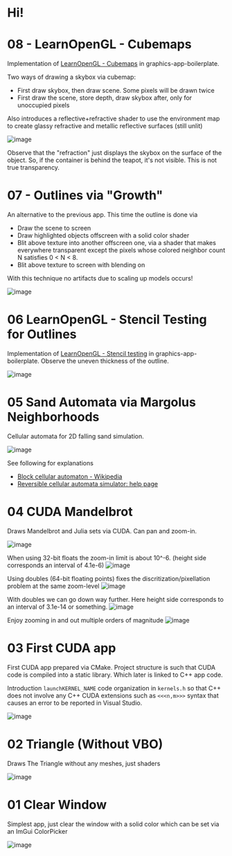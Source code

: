 # Hi!

# 08 - LearnOpenGL - Cubemaps

Implementation of [LearnOpenGL \- Cubemaps](https://learnopengl.com/Advanced-OpenGL/Cubemaps) in graphics-app-boilerplate.

Two ways of drawing a skybox via cubemap:
* First draw skybox, then draw scene. Some pixels will be drawn twice
* First draw the scene, store depth, draw skybox after, only for unoccupied pixels

Also introduces a reflective+refractive shader to use the environment map to create glassy refractive and metallic reflective surfaces (still unlit)

![image](screenshots/08-learnopengl-cubemaps.png)

Observe that the "refraction" just displays the skybox on the surface of the object. So, if the container is behind the teapot, it's not visible. This is not true transparency. 

# 07 - Outlines via "Growth"

An alternative to the previous app. This time the outline is done via

* Draw the scene to screen
* Draw highlighted objects offscreen with a solid color shader
* Blit above texture into another offscreen one, via a shader that makes everywhere transparent except the pixels whose colored neighbor count N satisfies 0 < N < 8.
* Blit above texture to screen with blending on

With this technique no artifacts due to scaling up models occurs!

![image](screenshots/07-outlines-via-grow.png)

# 06 LearnOpenGL - Stencil Testing for Outlines

Implementation of [LearnOpenGL \- Stencil testing](https://learnopengl.com/Advanced-OpenGL/Stencil-testing) in graphics-app-boilerplate.
Observe the uneven thickness of the outline.

![image](screenshots/06-learnopengl-stencil-testing.png)

# 05 Sand Automata via Margolus Neighborhoods

Cellular automata for 2D falling sand simulation.

![image](screenshots/05-margolus-automata-sand.png)

See following for explanations

* [Block cellular automaton \- Wikipedia](https://en.wikipedia.org/wiki/Block_cellular_automaton)
* [Reversible cellular automata simulator: help page](https://dmishin.github.io/js-revca/help.html)

# 04 CUDA Mandelbrot

Draws Mandelbrot and Julia sets via CUDA. Can pan and zoom-in.

![image](screenshots/04-cuda-mandelbrot-1.png)

When using 32-bit floats the zoom-in limit is about 10^-6. (height side corresponds an interval of 4.1e-6)
![image](screenshots/04-cuda-mandelbrot-2.png)

Using doubles (64-bit floating points) fixes the discritization/pixellation problem at the same zoom-level
![image](screenshots/04-cuda-mandelbrot-3.png)

With doubles we can go down way further. Here height side corresponds to an interval of 3.1e-14 or something.
![image](screenshots/04-cuda-mandelbrot-4.png)

Enjoy zooming in and out multiple orders of magnitude
![image](screenshots/04-cuda-mandelbrot-5.gif)

# 03 First CUDA app

First CUDA app prepared via CMake. 
Project structure is such that CUDA code is compiled into a static library.
Which later is linked to C++ app code.

Introduction `launchKERNEL_NAME` code organization in `kernels.h` so that C++ does not involve any C++ CUDA extensions such as `<<<n,m>>>` syntax that causes an error to be reported in Visual Studio.

![image](screenshots/03-cuda-start.png)

# 02 Triangle (Without VBO)

Draws The Triangle without any meshes, just shaders

![image](screenshots/02-triangle-without-vbo.png)

# 01 Clear Window

Simplest app, just clear the window with a solid color which can be set via an ImGui ColorPicker

![image](screenshots/01-clear.png)










